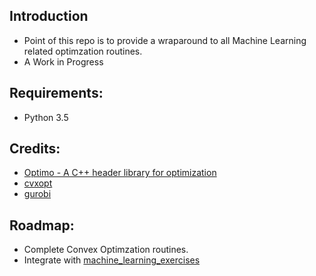 ## Introduction
- Point of this repo is to provide a wraparound to all Machine Learning related optimzation routines.
- A Work in Progress

## Requirements:
- Python 3.5

## Credits:
- [Optimo - A C++ header library for optimization](http://vfragoso.com/doc/optimo/html/)
- [cvxopt](http://cvxopt.org/)
- [gurobi](http://www.gurobi.com/)

## Roadmap:
- Complete Convex Optimzation routines.
- Integrate with [machine_learning_exercises](https://github.com/neurohn/machine_learning_exercises)
